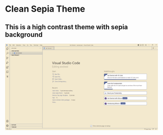 # Clean Sepia Theme

## This is a high contrast theme with sepia background

![image](images/demo.png)
